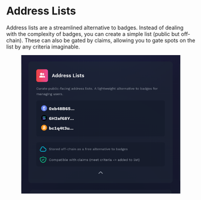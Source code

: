 # Address Lists

Address lists are a streamlined alternative to badges. Instead of dealing with the complexity of badges, you can create a simple list (public but off-chain). These can also be gated by claims, allowing you to gate spots on the list by any criteria imaginable.

<figure><img src="../../.gitbook/assets/image (4) (1) (1).png" alt=""><figcaption></figcaption></figure>
